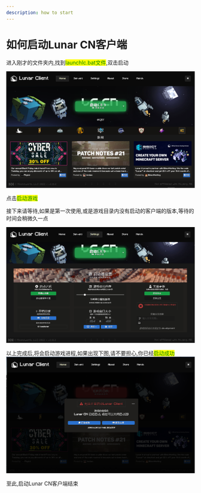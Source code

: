 ```yaml
---
description: how to start
---
```


# 如何启动Lunar CN客户端

进入刚才的文件夹内,找到<mark style="color:green;">launchlc.bat文件</mark>,双击启动

![](<.gitbook/assets/image (1) (1).png>)

点击<mark style="color:green;">启动游戏</mark>

接下来请等待,如果是第一次使用,或是游戏目录内没有启动的客户端的版本,等待的时间会稍微久一点

![](<.gitbook/assets/image (2) (1).png>)

以上完成后,将会启动游戏进程,如果出现下图,请不要担心,你已经<mark style="color:green;">启动成功</mark>![](<.gitbook/assets/image (5).png>)<mark style="color:green;"></mark>

至此,启动Lunar CN客户端结束

